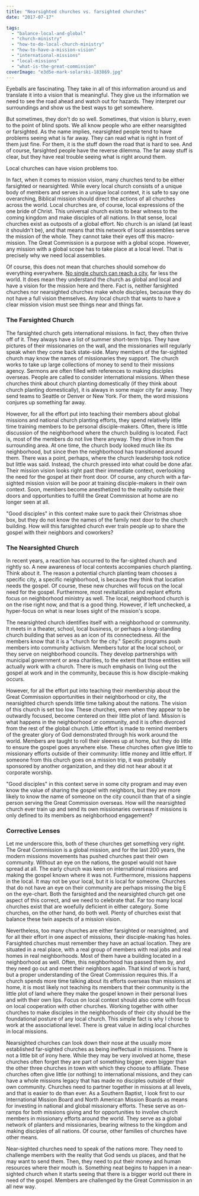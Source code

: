 ```yaml
---
title: "Nearsighted churches vs. farsighted churches"
date: "2017-07-17"

tags: 
  - "balance-local-and-global"
  - "church-ministry"
  - "how-to-do-local-church-ministry"
  - "how-to-have-a-mission-vision"
  - "international-missions"
  - "local-missions"
  - "what-is-the-great-commission"
coverImage: "e3d5e-mark-solarski-183869.jpg"
---
```


Eyeballs are fascinating. They take in all of this information around us and translate it into a vision that is meaningful. They give us the information we need to see the road ahead and watch out for hazards. They interpret our surroundings and show us the best ways to get somewhere.

But sometimes, they don't do so well. Sometimes, that vision is blurry, even to the point of blind spots. We all know people who are either nearsighted or farsighted. As the name implies, nearsighted people tend to have problems seeing what is far away. They can read what is right in front of them just fine. For them, it is the stuff down the road that is hard to see. And of course, farsighted people have the reverse dilemma. The far away stuff is clear, but they have real trouble seeing what is right around them.

Local churches can have vision problems too.

In fact, when it comes to mission vision, many churches tend to be either farsighted or nearsighted. While every local church consists of a unique body of members and serves in a unique local context, it is safe to say one overarching, Biblical mission should direct the actions of all churches across the world. Local churches are, of course, local expressions of the one bride of Christ. This universal church exists to bear witness to the coming kingdom and make disciples of all nations. In that sense, local churches exist as outposts of a global effort. No church is an island (at least it shouldn't be), and that means that this network of local assemblies serve the mission of the whole. They cannot take their eyes off this macro-mission. The Great Commission is a purpose with a global scope. However, any mission with a global scope has to take place at a local level. That is precisely why we need local assemblies.

Of course, this does not mean that churches should somehow do everything everywhere. [No single church can reach a city](http://blog.keelancook.com/2016/02/why-no-single-church-can-reach-a-city.html), far less the world. It does mean they understand the church as global and local and have a vision for the mission here and there. Fact is, neither farsighted churches nor nearsighted churches make whole disciples, because they do not have a full vision themselves. Any local church that wants to have a clear mission vision must see things near and things far.

### The Farsighted Church

The farsighted church gets international missions. In fact, they often thrive off of it. They always have a list of summer short-term trips. They have pictures of their missionaries on the wall, and the missionaries will regularly speak when they come back state-side. Many members of the far-sighted church may know the names of missionaries they support. The church works to take up large collections of money to send to their missions agency. Sermons are often filled with references to making disciples overseas. People are called to consider international missions. When these churches think about church planting domestically (if they think about church planting domestically), it is always in some major city far away. They send teams to Seattle or Denver or New York. For them, the word missions conjures up something far away.

However, for all the effort put into teaching their members about global missions and national church planting efforts, they spend relatively little time training members to be personal disciple-makers. Often, there is little discussion of the neighborhood where the church building is located. Fact is, most of the members do not live there anyway. They drive in from the surrounding area. At one time, the church body looked much like its neighborhood, but since then the neighborhood has transitioned around them. There was a point, perhaps, where the church leadership took notice but little was said. Instead, the church pressed into what could be done afar. Their mission vision looks right past their immediate context, overlooking the need for the gospel at their front door. Of course, any church with a far-sighted mission vision will be poor at training disciple-makers in their own context. Soon, members become anesthetized to the reality outside their doors and opportunities to fulfill the Great Commission at home are no longer seen at all.

"Good disciples" in this context make sure to pack their Christmas shoe box, but they do not know the names of the family next door to the church building. How will this farsighted church ever train people up to share the gospel with their neighbors and coworkers?

### The Nearsighted Church

In recent years, a reaction has occurred to the far-sighted church and rightly so. A new awareness of local contexts accompanies church planting. Think about it. The reason a potential church planting team chooses a specific city, a specific neighborhood, is because they think that location needs the gospel. Of course, these new churches will focus on the local need for the gospel. Furthermore, most revitalization and replant efforts focus on neighborhood ministry as well. The local, neighborhood church is on the rise right now, and that is a good thing. However, if left unchecked, a hyper-focus on what is near loses sight of the mission's scope.

The nearsighted church identifies itself with a neighborhood or community. It meets in a theater, school, local business, or perhaps a long-standing church building that serves as an icon of its connectedness. All the members know that it is a "church for the city." Specific programs push members into community activism. Members tutor at the local school, or they serve on neighborhood councils. They develop partnerships with municipal government or area charities, to the extent that those entities will actually work with a church. There is much emphasis on living out the gospel at work and in the community, because this is how disciple-making occurs.

However, for all the effort put into teaching their membership about the Great Commission opportunities in their neighborhood or city, the nearsighted church spends little time talking about the nations. The vision of this church is set too low. These churches, even when they appear to be outwardly focused, become centered on their little plot of land. Mission is what happens in the neighborhood or community, and it is often divorced from the rest of the global church. Little effort is made to remind members of the greater glory of God demonstrated through his work around the world. Members are taught to roll their sleeves up at home, but they do little to ensure the gospel goes anywhere else. These churches often give little to missionary efforts outside of their community: little money and little effort. If someone from this church goes on a mission trip, it was probably sponsored by another organization, and they did not hear about it at corporate worship.

"Good disciples" in this context serve in some city program and may even know the value of sharing the gospel with neighbors, but they are more likely to know the name of someone on the city council than that of a single person serving the Great Commission overseas. How will the nearsighted church ever train up and send its own missionaries overseas if missions is only defined to its members as neighborhood engagement?

### Corrective Lenses

Let me underscore this, both of these churches get something very right. The Great Commission is a global mission, and for the last 200 years, the modern missions movements has pushed churches past their own community. Without an eye on the nations, the gospel would not have spread at all. The early church was keen on international missions and making the gospel known where it was not. Furthermore, missions happens in the local. It may not be your local, but it is local for someone. Churches that do not have an eye on their community are perhaps missing the big E on the eye-chart. Both the farsighted and the nearsighted church get one aspect of this correct, and we need to celebrate that. Far too many local churches exist that are woefully deficient in either category. Some churches, on the other hand, do both well. Plenty of churches exist that balance these twin aspects of a mission vision.

Nevertheless, too many churches are either farsighted or nearsighted, and for all their effort in one aspect of missions, their disciple-making has holes. Farsighted churches must remember they have an actual location. They are situated in a real place, with a real group of members with real jobs and real homes in real neighborhoods. Most of them have a building located in a neighborhood as well. Often, this neighborhood has passed them by, and they need go out and meet their neighbors again. That kind of work is hard, but a proper understanding of the Great Commission requires this. If a church spends more time talking about its efforts overseas than missions at home, it is most likely not teaching its members that their community is the little plot of land where they make the gospel known in their personal lives and with their own lips. Focus on local context should also come with focus on local cooperation with other churches. Working together with other churches to make disciples in the neighborhoods of their city should be the foundational posture of any local church. This simple fact is why I chose to work at the associational level. There is great value in aiding local churches in local missions.

Nearsighted churches can look down their nose at the usually more established far-sighted churches as being ineffectual in missions. There is not a little bit of irony here. While they may be very involved at home, these churches often forget they are part of something bigger, even bigger than the other three churches in town with which they choose to affiliate. These churches often give little (or nothing) to international missions, and they can have a whole missions legacy that has made no disciples outside of their own community. Churches need to partner together in missions at all levels, and that is easier to do than ever. As a Southern Baptist, I look first to our International Mission Board and North American Mission Boards as means for investing in national and global missionary efforts. These serve as on-ramps for both missions giving and for opportunities to involve church members in missionary efforts around the world. They serve as a global network of planters and missionaries, bearing witness to the kingdom and making disciples of all nations. Of course, other families of churches have other means.

Near-sighted churches need to speak of the nations more. They need to challenge members with the reality that God sends us places, and that he may want to send them. Then, they need to put their money and human resources where their mouth is. Something neat begins to happen in a near-sighted church when it starts seeing that there is a bigger world out there in need of the gospel. Members are challenged by the Great Commission in an all new way.
